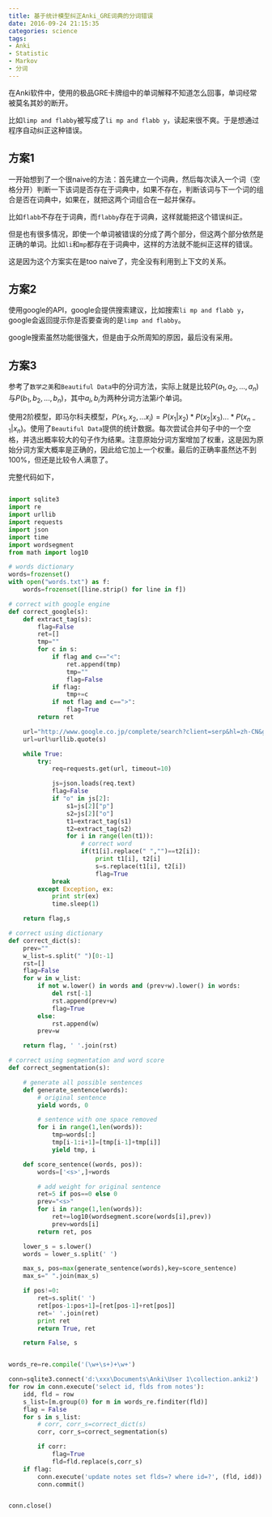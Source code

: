 ```yaml
---
title: 基于统计模型纠正Anki_GRE词典的分词错误
date: 2016-09-24 21:15:35
categories: science
tags: 
- Anki
- Statistic
- Markov
- 分词
---
```


在Anki软件中，使用的极品GRE卡牌组中的单词解释不知道怎么回事，单词经常被莫名其妙的断开。

比如`limp and flabby`被写成了`li mp and flabb y`，读起来很不爽。于是想通过程序自动纠正这种错误。

<!-- more -->

## 方案1
一开始想到了一个很naive的方法：首先建立一个词典，然后每次读入一个词（空格分开）判断一下该词是否存在于词典中，如果不存在，判断该词与下一个词的组合是否在词典中，如果在，就把这两个词组合在一起并保存。

比如`flabb`不存在于词典，而`flabby`存在于词典，这样就能把这个错误纠正。

但是也有很多情况，即使一个单词被错误的分成了两个部分，但这两个部分依然是正确的单词。比如`li`和`mp`都存在于词典中，这样的方法就不能纠正这样的错误。

这是因为这个方案实在是too naive了，完全没有利用到上下文的关系。

## 方案2
使用google的API，google会提供搜索建议，比如搜索`li mp and flabb y`，google会返回提示你是否要查询的是`limp and flabby`。

google搜索虽然功能很强大，但是由于众所周知的原因，最后没有采用。

## 方案3
参考了`数学之美`和`Beautiful Data`中的分词方法，实际上就是比较$P(a_1,a_2,...,a_n)$与$P(b_1,b_2,...,b_n)$，其中$a_i,b_i$为两种分词方法第$i$个单词。

使用2阶模型，即马尔科夫模型，$P(x_1,x_2,...x_i)=P(x_1|x_2)*P(x_2|x_3)...*P(x_{n-1}|x_n)$。使用了`Beautiful Data`提供的统计数据。每次尝试合并句子中的一个空格，并选出概率较大的句子作为结果。注意原始分词方案增加了权重，这是因为原始分词方案大概率是正确的，因此给它加上一个权重。最后的正确率虽然达不到100%，但还是比较令人满意了。

完整代码如下，
```python

import sqlite3
import re
import urllib
import requests
import json
import time
import wordsegment
from math import log10

# words dictionary
words=frozenset()
with open("words.txt") as f:
    words=frozenset([line.strip() for line in f])

# correct with google engine
def correct_google(s):
    def extract_tag(s):
        flag=False
        ret=[]
        tmp=""
        for c in s:
            if flag and c=="<":
                ret.append(tmp)
                tmp=""
                flag=False
            if flag:
                tmp+=c
            if not flag and c==">":
                flag=True
        return ret

    url="http://www.google.co.jp/complete/search?client=serp&hl=zh-CN&gs_rn=64&gs_ri=serp&cp=13&gs_id=3ms&q=%s&xhr=t"
    url=url%urllib.quote(s)

    while True:
        try:
            req=requests.get(url, timeout=10)

            js=json.loads(req.text)
            flag=False
            if "o" in js[2]:
                s1=js[2]["p"]
                s2=js[2]["o"]
                t1=extract_tag(s1)
                t2=extract_tag(s2)
                for i in range(len(t1)):
                    # correct word
                    if(t1[i].replace(" ","")==t2[i]):
                        print t1[i], t2[i]
                        s=s.replace(t1[i], t2[i])
                        flag=True
            break
        except Exception, ex:
            print str(ex)
            time.sleep(1)

    return flag,s

# correct using dictionary
def correct_dict(s):
    prev=""
    w_list=s.split(" ")[0:-1]
    rst=[]
    flag=False
    for w in w_list:
        if not w.lower() in words and (prev+w).lower() in words:
            del rst[-1]
            rst.append(prev+w)
            flag=True
        else:
            rst.append(w)
        prev=w

    return flag, ' '.join(rst)

# correct using segmentation and word score
def correct_segmentation(s):

    # generate all possible sentences
    def generate_sentence(words):
        # original sentence
        yield words, 0

        # sentence with one space removed
        for i in range(1,len(words)):
            tmp=words[:]
            tmp[i-1:i+1]=[tmp[i-1]+tmp[i]]
            yield tmp, i

    def score_sentence((words, pos)):
        words=['<s>',]+words

        # add weight for original sentence
        ret=5 if pos==0 else 0
        prev="<s>"
        for i in range(1,len(words)):
            ret+=log10(wordsegment.score(words[i],prev))
            prev=words[i]
        return ret, pos

    lower_s = s.lower()
    words = lower_s.split(' ')

    max_s, pos=max(generate_sentence(words),key=score_sentence)
    max_s=" ".join(max_s)

    if pos!=0:
        ret=s.split(' ')
        ret[pos-1:pos+1]=[ret[pos-1]+ret[pos]]
        ret=' '.join(ret)
        print ret
        return True, ret

    return False, s


words_re=re.compile('(\w+\s+)+\w+')

conn=sqlite3.connect('d:\xxx\Documents\Anki\User 1\collection.anki2')
for row in conn.execute('select id, flds from notes'):
    idd, fld = row
    s_list=[m.group(0) for m in words_re.finditer(fld)]
    flag = False
    for s in s_list:
        # corr, corr_s=correct_dict(s)
        corr, corr_s=correct_segmentation(s)

        if corr:
            flag=True
            fld=fld.replace(s,corr_s)
    if flag:
        conn.execute('update notes set flds=? where id=?', (fld, idd))
        conn.commit()


conn.close()
```